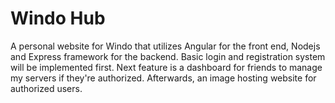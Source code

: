 # Windo Hub

A personal website for Windo that utilizes Angular for the front end, Nodejs and Express framework for the backend. Basic login and registration system will be implemented first. Next feature is a dashboard for friends to manage my servers if they're authorized. Afterwards, an image hosting website for authorized users.